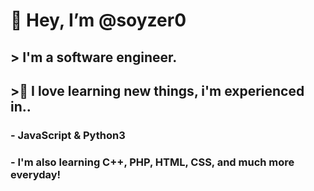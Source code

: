 # 👋 Hey, I’m @soyzer0

## > I'm a software engineer.

## >🌱 I love learning new things, i'm experienced in..
### - JavaScript & Python3
### - I'm also learning C++, PHP, HTML, CSS, and much more everyday!

